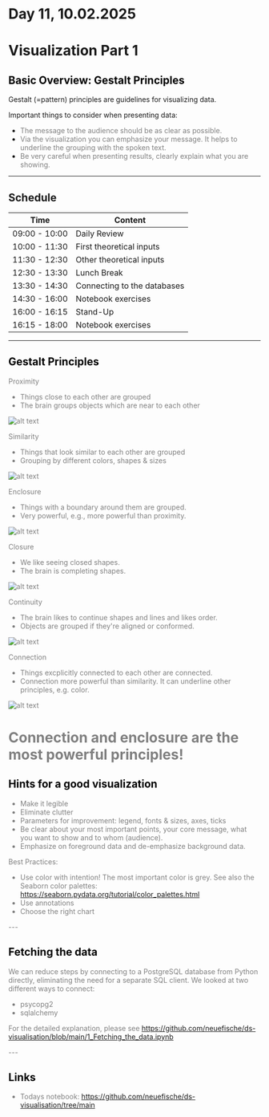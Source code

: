 # Day 11, 10.02.2025
# Visualization Part 1



## <span style="color:black"> __Basic Overview: Gestalt Principles__ </span>
 
Gestalt (=pattern) principles are guidelines for visualizing data.

Important things to consider when presenting data:
* <span style="color:grey"> The message to the audience should be as clear as possible.
* <span style="color:grey"> Via the visualization you can emphasize your message. It helps to underline the grouping with the spoken text.
* <span style="color:grey"> Be very careful when presenting results, clearly explain what you are showing.

---
##  __Schedule__
<span style="color:grey">

|Time|Content|
|---|---|
|09:00 - 10:00|Daily Review|
|10:00 - 11:30|First theoretical inputs|
|11:30 - 12:30|Other theoretical inputs|
|12:30 - 13:30|Lunch Break| 
|13:30 - 14:30|Connecting to the databases|
|14:30 - 16:00|Notebook exercises|
|16:00 - 16:15|Stand-Up|
|16:15 - 18:00|Notebook exercises|

---

## <span style="color:black"> __Gestalt Principles__ </span>

<span style="color:grey">

Proximity
* Things close to each other are grouped
* The brain groups objects which are near to each other

![alt text](image-2.png)

Similarity
* Things that look similar to each other are grouped
* Grouping by different colors, shapes & sizes

![alt text](image-3.png)

Enclosure
* Things with a boundary around them are grouped.
* Very powerful, e.g., more powerful than proximity.

![alt text](image-4.png)

Closure
* We like seeing closed shapes.
* The brain is completing shapes.

![alt text](image-5.png)

Continuity
* The brain likes to continue shapes and lines and likes order.
* Objects are grouped if they're aligned or conformed.

![alt text](image-7.png)

Connection
* Things excplicitly connected to each other are connected.
* Connection more powerful than similarity. It can underline other principles, e.g. color.

![alt text](image-8.png)

# Connection and enclosure are the most powerful principles!


## <span style="color:black"> __Hints for a good visualization__ </span>

<span style="color:grey">

* Make it legible
* Eliminate clutter
* Parameters for improvement: legend, fonts & sizes, axes, ticks
* Be clear about your most important points, your core message, what you want to show and to whom (audience).
* Emphasize on foreground data and de-emphasize background data.

Best Practices:
* Use color with intention! The most important color is grey. See also the Seaborn color palettes: https://seaborn.pydata.org/tutorial/color_palettes.html
* Use annotations
* Choose the right chart

</span>
---

## <span style="color:black"> __Fetching the data__ </span>

<span style="color:grey">
We can reduce steps by connecting to a PostgreSQL database from Python directly, eliminating the need for a separate SQL client. We looked at two different ways to connect:

* psycopg2
* sqlalchemy

For the detailed explanation, please see https://github.com/neuefische/ds-visualisation/blob/main/1_Fetching_the_data.ipynb

</span>
---

## <span style="color:black"> __Links__ </span>

* Todays notebook: https://github.com/neuefische/ds-visualisation/tree/main
